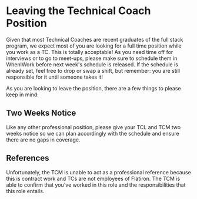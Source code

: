 # Leaving the Technical Coach Position

Given that most Technical Coaches are recent graduates of the full stack program, we expect most of you are looking for a full time position while you work as a TC. This is totally acceptable! As you need time off for interviews or to go to meet-ups, please make sure to schedule them in WhenIWork before next week's schedule is released. If the schedule is already set, feel free to drop or swap a shift, but remember: you are still responsible for it until someone takes it!

As you are looking to leave the position, there are a few things to please keep in mind:

## Two Weeks Notice
Like any other professional position, please give your TCL and TCM two weeks notice so we can plan accordingly with the schedule and ensure there are no gaps in coverage.

## References
Unfortunately, the TCM is unable to act as a professional reference because this is contract work and TCs are not employees of Flatiron. The TCM is able to confirm that you've worked in this role and the responsibilities that this role entails.